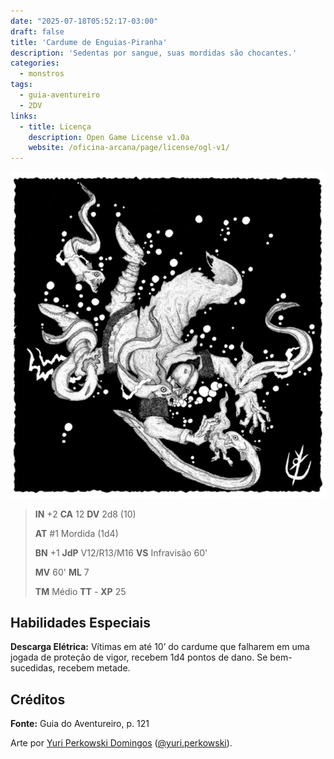 ```yaml
---
date: "2025-07-18T05:52:17-03:00"
draft: false
title: 'Cardume de Enguias-Piranha'
description: 'Sedentas por sangue, suas mordidas são chocantes.'
categories:
  - monstros
tags:
  - guia-aventureiro
  - 2DV
links:
  - title: Licença
    description: Open Game License v1.0a
    website: /oficina-arcana/page/license/ogl-v1/
---
```


![Cardume de Enguias-Piranha](cardume-de-enguias-piranha.png)

> **IN** +2 **CA** 12 **DV** 2d8 (10)
>
> **AT** #1 Mordida (1d4)
>
> **BN** +1 **JdP** V12/R13/M16 **VS** Infravisão 60'
>
> **MV** 60' **ML** 7
>
> **TM** Médio **TT** - **XP** 25

## Habilidades Especiais

**Descarga Elétrica:** Vítimas em até 10’ do cardume que
falharem em uma jogada de proteção de vigor, recebem
1d4 pontos de dano. Se bem-sucedidas, recebem metade.

## Créditos

**Fonte:** Guia do Aventureiro, p. 121

Arte por [Yuri Perkowski Domingos](https://www.artstation.com/perkowski) ([@yuri.perkowski](https://www.instagram.com/yuri.perkowski/)).
